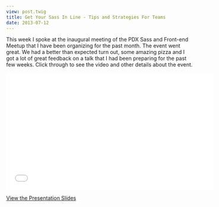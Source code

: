 ```yaml
---
view: post.twig
title: Get Your Sass In Line - Tips and Strategies For Teams
date: 2013-07-12
---
```


This week I spoke at the inaugural meeting of the PDX Sass and Front-end Meetup that I have been organizing for the past month. The event went great. We had a better than expected turn out, some amazing pizza and I got a lot of great feedback on a talk that I had been preparing for the past few weeks. Click through to see the video and other details about the event.

<object width="560" height="315"><param name="movie" value="//www.youtube.com/v/ljPpTepThRI?version=3&amp;hl=en_US&amp;start=775"></param><param name="allowFullScreen" value="true"></param><param name="allowscriptaccess" value="always"></param><embed src="//www.youtube.com/v/ljPpTepThRI?version=3&amp;hl=en_US&amp;start=775" type="application/x-shockwave-flash" width="560" height="315" allowscriptaccess="always" allowfullscreen="true"></embed></object>

[View the Presentation Slides](https://docs.google.com/presentation/d/1omeMewyR5w0znysQPpeSoZq9C7x2GKh6aksR66B0uYE/edit?usp=sharing)

